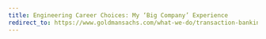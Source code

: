 ```yaml
---
title: Engineering Career Choices: My ‘Big Company’ Experience
redirect_to: https://www.goldmansachs.com/what-we-do/transaction-banking/news/sheikh-araf.html
---
```

